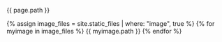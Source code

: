 {{  page.path }}



{% assign image_files = site.static_files | where: "image", true %}
{% for myimage in image_files %}
  {{ myimage.path }}
{% endfor %}
